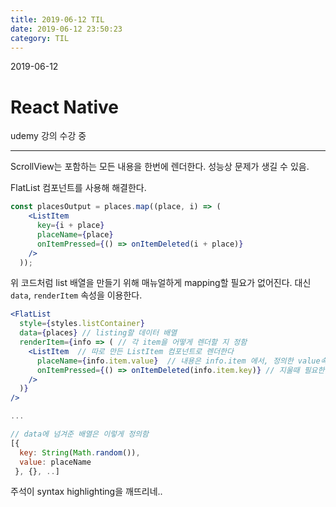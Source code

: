 ```yaml
---
title: 2019-06-12 TIL
date: 2019-06-12 23:50:23
category: TIL
---
```


2019-06-12

# React Native

udemy 강의 수강 중

---
ScrollView는 포함하는 모든 내용을 한번에 렌더한다. 성능상 문제가 생길 수 있음.

FlatList 컴포넌트를 사용해 해결한다.

```jsx
const placesOutput = places.map((place, i) => (
    <ListItem
      key={i + place}
      placeName={place}
      onItemPressed={() => onItemDeleted(i + place)}
    />
  ));
```
위 코드처럼 list 배열을 만들기 위해 매뉴얼하게 mapping할 필요가 없어진다.
대신 `data`, `renderItem` 속성을 이용한다.

```jsx
<FlatList
  style={styles.listContainer}
  data={places} // listing할 데이터 배열
  renderItem={info => ( // 각 item을 어떻게 렌더할 지 정함
    <ListItem  // 따로 만든 ListItem 컴포넌트로 렌더한다
      placeName={info.item.value}  // 내용은 info.item 에서, 정의한 value속성을 가져옴
      onItemPressed={() => onItemDeleted(info.item.key)} // 지울때 필요한 key값도 정의해둔 key속성 가져옴
    />
  )}
/>

...

// data에 넘겨준 배열은 이렇게 정의함
[{
  key: String(Math.random()),
  value: placeName
 }, {}, ..]
```
주석이 syntax highlighting을 깨뜨리네..
